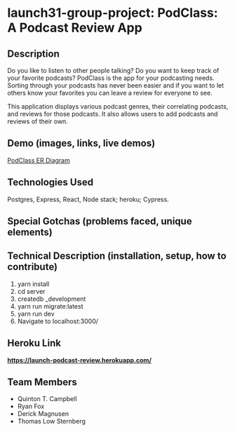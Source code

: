 # launch31-group-project: PodClass: A Podcast Review App

## Description ## 
Do you like to listen to other people talking? Do you want to keep track of your favorite podcasts? PodClass is the app for your podcasting needs. Sorting through your podcasts has never been easier and if you want to let others know your favorites you can leave a review for everyone to see.


This application displays various podcast genres, their correlating podcasts, and reviews for those podcasts. It also allows users to add podcasts and reviews of their own.

## Demo (images, links, live demos) ##

[PodClass ER Diagram](https://lucid.app/documents/view/e35af0e1-2b4c-4a63-98f0-075f7846549c)
## Technologies Used ##
Postgres, Express, React, Node stack; heroku; Cypress.

## Special Gotchas (problems faced, unique elements) ##

## Technical Description (installation, setup, how to contribute) ##
1. yarn install
2. cd server
3. createdb _development
4. yarn run migrate:latest
5. yarn run dev
6. Navigate to localhost:3000/
## Heroku Link ##
**https://launch-podcast-review.herokuapp.com/**
## Team Members ##
* Quinton T. Campbell
* Ryan Fox 
* Derick Magnusen
* Thomas Low Sternberg
